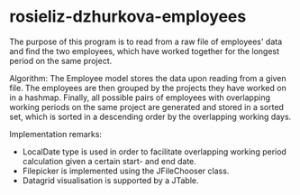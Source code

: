 # rosieliz-dzhurkova-employees

The purpose of this program is to read from a raw file of employees' data and find the two employees, which have worked together for the longest period on the same project.

Algorithm: 
The Employee model stores the data upon reading from a given file. The employees are then grouped by the projects they have worked on in a hashmap. Finally, all possible pairs of employees with overlapping working periods on the same project are generated and stored in a sorted set, which is sorted in a descending order by the overlapping working days. 

Implementation remarks: 
* LocalDate type is used in order to facilitate overlapping working period calculation given a certain start- and end date.
* Filepicker is implemented using the JFileChooser class.
* Datagrid visualisation is supported by a JTable.
